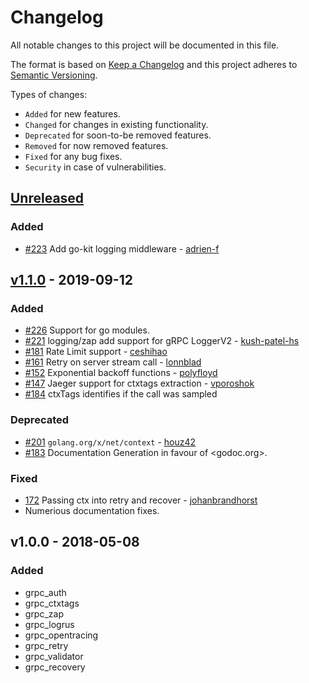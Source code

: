 # Changelog

All notable changes to this project will be documented in this file.

The format is based on [Keep a Changelog](http://keepachangelog.com/en/1.0.0/)
and this project adheres to
[Semantic Versioning](http://semver.org/spec/v2.0.0.html).

Types of changes:

*   `Added` for new features.
*   `Changed` for changes in existing functionality.
*   `Deprecated` for soon-to-be removed features.
*   `Removed` for now removed features.
*   `Fixed` for any bug fixes.
*   `Security` in case of vulnerabilities.

## [Unreleased]

### Added

*   [#223](https://github.com/grpc-ecosystem/go-grpc-middleware/pull/223) Add
    go-kit logging middleware - [adrien-f](https://github.com/adrien-f)

## [v1.1.0] - 2019-09-12

### Added

*   [#226](https://github.com/grpc-ecosystem/go-grpc-middleware/pull/226) Support
    for go modules.
*   [#221](https://github.com/grpc-ecosystem/go-grpc-middleware/pull/221)
    logging/zap add support for gRPC LoggerV2 -
    [kush-patel-hs](https://github.com/kush-patel-hs)
*   [#181](https://github.com/grpc-ecosystem/go-grpc-middleware/pull/181) Rate
    Limit support - [ceshihao](https://github.com/ceshihao)
*   [#161](https://github.com/grpc-ecosystem/go-grpc-middleware/pull/161) Retry on
    server stream call - [lonnblad](https://github.com/lonnblad)
*   [#152](https://github.com/grpc-ecosystem/go-grpc-middleware/pull/152)
    Exponential backoff functions - [polyfloyd](https://github.com/polyfloyd)
*   [#147](https://github.com/grpc-ecosystem/go-grpc-middleware/pull/147) Jaeger
    support for ctxtags extraction - [vporoshok](https://github.com/vporoshok)
*   [#184](https://github.com/grpc-ecosystem/go-grpc-middleware/pull/184) ctxTags
    identifies if the call was sampled

### Deprecated

*   [#201](https://github.com/grpc-ecosystem/go-grpc-middleware/pull/201)
    `golang.org/x/net/context` - [houz42](https://github.com/houz42)
*   [#183](https://github.com/grpc-ecosystem/go-grpc-middleware/pull/183)
    Documentation Generation in favour of \<godoc.org>.

### Fixed

*   [172](https://github.com/grpc-ecosystem/go-grpc-middleware/pull/172) Passing
    ctx into retry and recover -
    [johanbrandhorst](https://github.com/johanbrandhorst)
*   Numerious documentation fixes.

## v1.0.0 - 2018-05-08

### Added

*   grpc\_auth
*   grpc\_ctxtags
*   grpc\_zap
*   grpc\_logrus
*   grpc\_opentracing
*   grpc\_retry
*   grpc\_validator
*   grpc\_recovery

[unreleased]: https://github.com/grpc-ecosystem/go-grpc-middleware/compare/v1.1.0...HEAD

[v1.1.0]: https://github.com/grpc-ecosystem/go-grpc-middleware/compare/v1.0.0...v1.1.0
